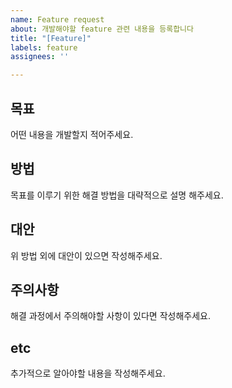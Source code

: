 ```yaml
---
name: Feature request
about: 개발해야할 feature 관련 내용을 등록합니다
title: "[Feature]"
labels: feature
assignees: ''

---
```


## 목표
어떤 내용을 개발할지 적어주세요.

## 방법
목표를 이루기 위한 해결 방법을 대략적으로 설명 해주세요.

## 대안
위 방법 외에 대안이 있으면 작성해주세요.

## 주의사항
해결 과정에서 주의해야할 사항이 있다면 작성해주세요.

## etc
추가적으로 알아야할 내용을 작성해주세요.
